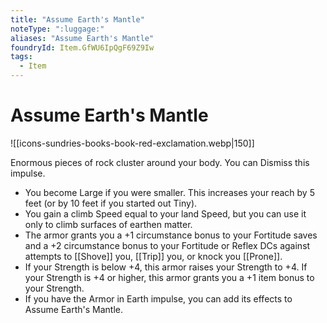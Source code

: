 ```yaml
---
title: "Assume Earth's Mantle"
noteType: ":luggage:"
aliases: "Assume Earth's Mantle"
foundryId: Item.GfWU6IpQgF69Z9Iw
tags:
  - Item
---
```


# Assume Earth's Mantle
![[icons-sundries-books-book-red-exclamation.webp|150]]

Enormous pieces of rock cluster around your body. You can Dismiss this impulse.

*   You become Large if you were smaller. This increases your reach by 5 feet (or by 10 feet if you started out Tiny).
*   You gain a climb Speed equal to your land Speed, but you can use it only to climb surfaces of earthen matter.
*   The armor grants you a +1 circumstance bonus to your Fortitude saves and a +2 circumstance bonus to your Fortitude or Reflex DCs against attempts to [[Shove]] you, [[Trip]] you, or knock you [[Prone]].
*   If your Strength is below +4, this armor raises your Strength to +4. If your Strength is +4 or higher, this armor grants you a +1 item bonus to your Strength.
*   If you have the Armor in Earth impulse, you can add its effects to Assume Earth's Mantle.
